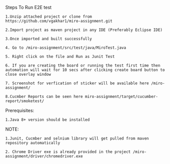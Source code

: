 Steps To Run E2E test

	1.Unzip attached project or clone from https://github.com/vgakhar1/miro-assignment.git

	2.Import project as maven project in any IDE (Preferably Eclipse IDE)

	3.Once imported and built successfully

	4. Go to /miro-assignment/src/test/java/MiroTest.java 

	5. Right click on the file and Run as Junit Test 

	6. If you are creating the board or running the test first time then automation will wait for 10 secs after clicking create board button to close overlay window

	7. Screenshot for verfication of sticker will be available here /miro-assignment/

	8.Cucmber Reports can be seen here miro-assignment/target/cucumber-report/smoketest/


Prerequisites:

	1.Java 8+ version should be installed


NOTE:

	1.Junit, Cucmber and selnium library will get pulled from maven repository automatically

	2. Chrome Driver exe is already provided in the project /miro-assignment/driver/chromedriver.exe

 

